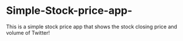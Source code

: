 # Simple-Stock-price-app-

This is a simple stock price app that shows the stock closing price and volume of Twitter!




